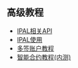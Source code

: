 ## 高级教程

* [IPAL相关API](api.md)
* [IPAL使用](ipal.md)
* [多签账户教程](multisig.md)
* [智能合约教程(内测)](contract.md)